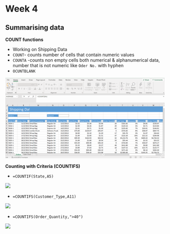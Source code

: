 # Week 4
## Summarising data

**COUNT functions**
* Working on Shipping Data
* `COUNT`- counts number of cells that contain numeric values
* `COUNTA` -counts non empty cells both numerical & alphanumerical data, number that is not numeric like `Oder No.` with hyphen
* `OCUNTBLANK`

![](screenshot/count.gif)

**Counting with Criteria (COUNTIFS)**
* `=COUNTIF(State,A5)`

![](countif.gif)

* `=COUNTIFS(Customer_Type,A11)`

![](countifs.gif)

* `=COUNTIFS(Order_Quantity,">40")`

![](countifs-num.gif)